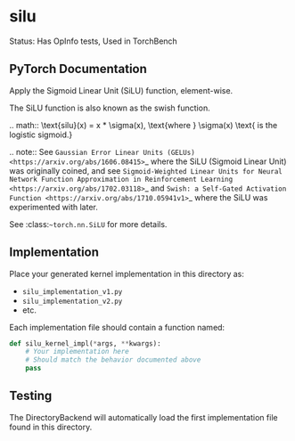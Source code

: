 # silu

Status: Has OpInfo tests, Used in TorchBench

## PyTorch Documentation

Apply the Sigmoid Linear Unit (SiLU) function, element-wise.

The SiLU function is also known as the swish function.

.. math::
    \text{silu}(x) = x * \sigma(x), \text{where } \sigma(x) \text{ is the logistic sigmoid.}

.. note::
    See `Gaussian Error Linear Units (GELUs) <https://arxiv.org/abs/1606.08415>`_
    where the SiLU (Sigmoid Linear Unit) was originally coined, and see
    `Sigmoid-Weighted Linear Units for Neural Network Function Approximation
    in Reinforcement Learning <https://arxiv.org/abs/1702.03118>`_ and `Swish:
    a Self-Gated Activation Function <https://arxiv.org/abs/1710.05941v1>`_
    where the SiLU was experimented with later.

See :class:`~torch.nn.SiLU` for more details.

## Implementation

Place your generated kernel implementation in this directory as:
- `silu_implementation_v1.py`
- `silu_implementation_v2.py`
- etc.

Each implementation file should contain a function named:
```python
def silu_kernel_impl(*args, **kwargs):
    # Your implementation here
    # Should match the behavior documented above
    pass
```

## Testing

The DirectoryBackend will automatically load the first implementation file found in this directory.
